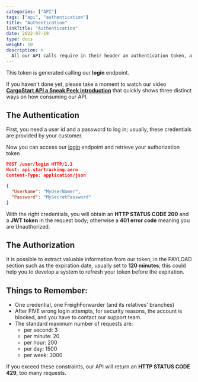 ```yaml
---
categories: ["API"]
tags: ["api", "authentication"] 
title: "Authentication"
linkTitle: "Authentication"
date: 2022-07-19
type: docs
weight: 10
description: >
  All our API calls require in their header an authentication token, a [JWT token](https://jwt.io/introduction).
---
```

This token is generated calling our **login** endpoint. 

If you haven't done yet, please take a moment to watch our video **[CargoStart API a Sneak Peek introduction](/startracking/getting-started/#a-sneak-peek-introduction)** that quickly shows three distinct ways on how consuming our API.

## The Authentication

First, you need a user id and a password to log in; usually, these credentials are provided by your customer.

Now you can access our [login](https://api.startracking.aero/user/login) endpoint and retrieve your authorization token

```json
POST /user/login HTTP/1.1
Host: api.startracking.aero
Content-Type: application/json

{
  "UserName": "MyUserNamer",
  "Password": "MySecretPassword"
}
```

With the right credentials, you will obtain an **HTTP STATUS CODE 200** and a **JWT token** in the request body; otherwise a **401 error code** meaning you are Unauthorized.

## The Authorization
It is possible to extract valuable information from our token, in the PAYLOAD section such as the expiration date, usually set to **120 minutes**; this could help you to develop a system to refresh your token before the expiration.

## Things to Remember:

* One credential, one FreighForwarder (and its relatives' branches)
* After FIVE wrong login attempts, for security reasons, the account is blocked, and you have to contact our support team.
* The standard maximum number of requests are:
    - per second: 3
    - per minute: 20
    - per hour: 200
    - per day: 1500
    - per week: 3000

If you exceed these constraints, our API will return an **HTTP STATUS CODE 429**, too many requests.